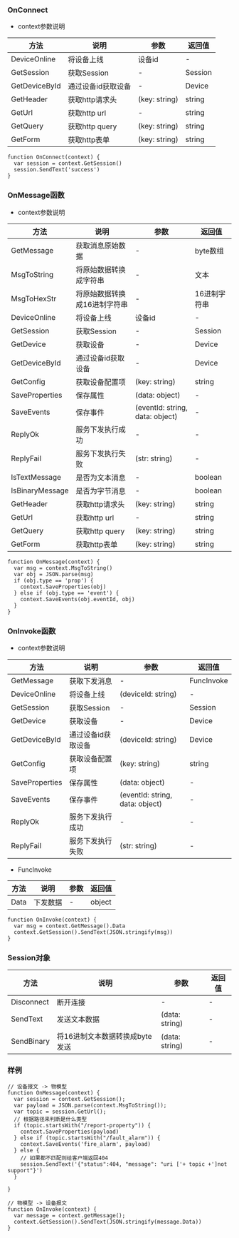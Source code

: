 ### OnConnect
- context参数说明

| 方法 | 说明 | 参数 | 返回值 |
| --- | --- | ---- | ---- |
| DeviceOnline | 将设备上线 | 设备id | - |
| GetSession | 获取Session | - | Session |
| GetDeviceById | 通过设备id获取设备 | - | Device |
| GetHeader | 获取http请求头 | (key: string) | string |
| GetUrl | 获取http url | - | string |
| GetQuery | 获取http query | (key: string) | string |
| GetForm | 获取http表单 | (key: string) | string |

```
function OnConnect(context) {
  var session = context.GetSession()
  session.SendText('success')
}
```

### OnMessage函数
- context参数说明

| 方法 | 说明 | 参数 | 返回值 |
| --- | --- | ---- | ---- |
| GetMessage | 获取消息原始数据 | - | byte数组 |
| MsgToString | 将原始数据转换成字符串 | - | 文本 |
| MsgToHexStr | 将原始数据转换成16进制字符串 | - | 16进制字符串 |
| DeviceOnline | 将设备上线 | 设备id | - |
| GetSession | 获取Session | - | Session |
| GetDevice | 获取设备 | - | Device |
| GetDeviceById | 通过设备id获取设备 | - | Device |
| GetConfig | 获取设备配置项 | (key: string) | string |
| SaveProperties | 保存属性 | (data: object) | - |
| SaveEvents | 保存事件 | (eventId: string, data: object) | - |
| ReplyOk | 服务下发执行成功 | - | - |
| ReplyFail | 服务下发执行失败 | (str: string) | - |
| IsTextMessage | 是否为文本消息 | - | boolean |
| IsBinaryMessage | 是否为字节消息 | - | boolean |
| GetHeader | 获取http请求头 | (key: string) | string |
| GetUrl | 获取http url | - | string |
| GetQuery | 获取http query | (key: string) | string |
| GetForm | 获取http表单 | (key: string) | string |

```
function OnMessage(context) {
  var msg = context.MsgToString()
  var obj = JSON.parse(msg)
  if (obj.type == 'prop') {
    context.SaveProperties(obj)
  } else if (obj.type == 'event') {
    context.SaveEvents(obj.eventId, obj)
  }
}
```

### OnInvoke函数
- context参数说明

| 方法 | 说明 | 参数 | 返回值 |
| --- | --- | ---- | ---- |
| GetMessage | 获取下发消息 | - | FuncInvoke |
| DeviceOnline | 将设备上线 | (deviceId: string) | - |
| GetSession | 获取Session | - | Session |
| GetDevice | 获取设备 | - | Device |
| GetDeviceById | 通过设备id获取设备 | (deviceId: string) | Device |
| GetConfig | 获取设备配置项 | (key: string) | string |
| SaveProperties | 保存属性 | (data: object) | - |
| SaveEvents | 保存事件 | (eventId: string, data: object) | - |
| ReplyOk | 服务下发执行成功 | - | - |
| ReplyFail | 服务下发执行失败 | (str: string) | - |

- FuncInvoke

| 方法 | 说明 | 参数 | 返回值 |
| --- | --- | ---- | ---- |
| Data | 下发数据 | - | object |

```
function OnInvoke(context) {
  var msg = context.GetMessage().Data
  context.GetSession().SendText(JSON.stringify(msg))
}
```

### Session对象

| 方法 | 说明 | 参数 | 返回值 |
| --- | --- | ---- | ---- |
| Disconnect | 断开连接 | - | - |
| SendText | 发送文本数据 | (data: string) | - |
| SendBinary | 将16进制文本数据转换成byte发送 | (data: string) | - |

### 样例
```
// 设备报文 -> 物模型
function OnMessage(context) {
  var session = context.GetSession();
  var payload = JSON.parse(context.MsgToString());
  var topic = session.GetUrl();
  // 根据路径来判断是什么类型
  if (topic.startsWith("/report-property")) {
    context.SaveProperties(payload)
  } else if (topic.startsWith("/fault_alarm")) {
    context.SaveEvents('fire_alarm', payload)
  } else {
    // 如果都不匹配则给客户端返回404
    session.SendText('{"status":404, "message": "uri ['+ topic +']not support"}')
  }

}

// 物模型 -> 设备报文
function OnInvoke(context) {
  var message = context.getMessage();
  context.GetSession().SendText(JSON.stringify(message.Data))
}
```